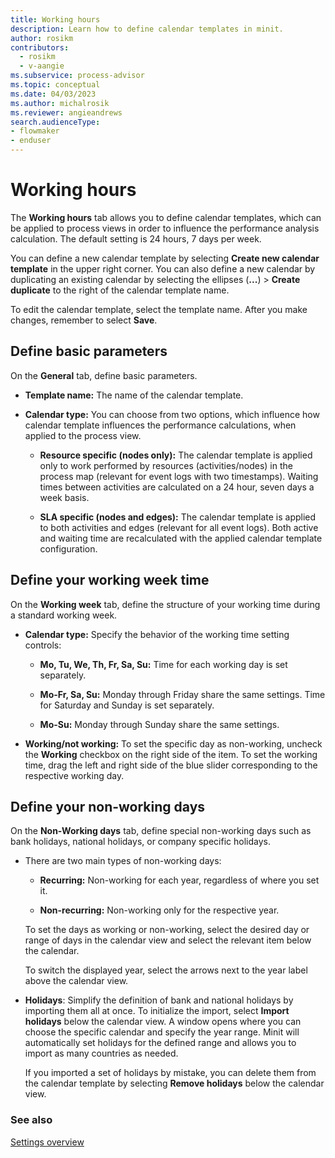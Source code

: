 ```yaml
---
title: Working hours
description: Learn how to define calendar templates in minit.
author: rosikm
contributors:
  - rosikm
  - v-aangie
ms.subservice: process-advisor
ms.topic: conceptual
ms.date: 04/03/2023
ms.author: michalrosik
ms.reviewer: angieandrews
search.audienceType:
- flowmaker
- enduser
---
```


# Working hours

The **Working hours** tab allows you to define calendar templates, which can be applied to process views in order to influence the performance analysis calculation. The default setting is 24 hours, 7 days per week.

You can define a new calendar template by selecting **Create new calendar template** in the upper right corner. You can also define a new calendar by duplicating an existing calendar by selecting the ellipses (**...**) > **Create duplicate** to the right of the calendar template name.

To edit the calendar template, select the template name. After you make changes, remember to select **Save**.


## Define basic parameters

On the **General** tab, define basic parameters.

- **Template name:** The name of the calendar template.

- **Calendar type:** You can choose from two options, which influence how calendar template influences the performance calculations, when applied to the process view.

    - **Resource specific (nodes only):** The calendar template is applied only to work performed by resources (activities/nodes) in the process map (relevant for event logs with two timestamps). Waiting times between activities are calculated on a 24 hour, seven days a week basis.

    - **SLA specific (nodes and edges):** The calendar template is applied to both activities and edges (relevant for all event logs). Both active and waiting time are recalculated with the applied calendar template configuration.

## Define your working week time

On the **Working week** tab, define the structure of your working time during a standard working week.

- **Calendar type:** Specify the behavior of the working time setting controls:

    - **Mo, Tu, We, Th, Fr, Sa, Su:** Time for each working day is set separately.

    - **Mo-Fr, Sa, Su:** Monday through Friday share the same settings. Time for Saturday and Sunday is set separately.

    - **Mo-Su:** Monday through Sunday share the same settings.

- **Working/not working:** To set the specific day as non-working, uncheck the **Working** checkbox on the right side of the item. To set the working time, drag the left and right side of the blue slider corresponding to the respective working day.

## Define your non-working days

On the **Non-Working days** tab, define special non-working days such as bank holidays, national holidays, or company specific holidays.

- There are two main types of non-working days:

    - **Recurring:** Non-working for each year, regardless of where you set it.

    - **Non-recurring:** Non-working only for the respective year.

    To set the days as working or non-working, select the desired day or range of days in the calendar view and select the relevant item below the calendar.

    To switch the displayed year, select the arrows next to the year label above the calendar view.

- **Holidays**: Simplify the definition of bank and national holidays by importing them all at once. To initialize the import, select **Import holidays** below the calendar view. A window opens where you can choose the specific calendar and specify the year range. Minit will automatically set holidays for the defined range and allows you to import as many countries as needed.

    If you imported a set of holidays by mistake, you can delete them from the calendar template by selecting **Remove holidays** below the calendar view.

### See also

[Settings overview](settings.md)
